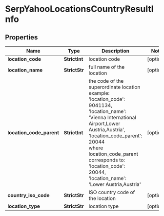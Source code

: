 # SerpYahooLocationsCountryResultInfo


## Properties

| Name | Type | Description | Notes |
|------------ | ------------- | ------------- | -------------|
**location_code** | **StrictInt** | location code |[optional]|
**location_name** | **StrictStr** | full name of the location |[optional]|
**location_code_parent** | **StrictInt** | the code of the superordinate location<br>example:<br>'location_code': 9041134,<br>'location_name': 'Vienna International Airport,Lower Austria,Austria',<br>'location_code_parent': 20044<br>where location_code_parent corresponds to:<br>'location_code': 20044,<br>'location_name': 'Lower Austria,Austria' |[optional]|
**country_iso_code** | **StrictStr** | ISO country code of the location |[optional]|
**location_type** | **StrictStr** | location type |[optional]|